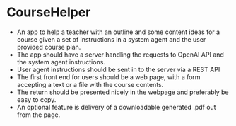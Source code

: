 # CourseHelper

* An app to help a teacher with an outline and some content ideas for a course given a set of instructions in a system agent and the user provided course plan.
* The app should have a server handling the requests to OpenAI API and the system agent instructions.
* User agent instructions should be sent in to the server via a REST API
* The first front end for users should be a web page, with a form accepting a text or a file with the course contents.
* The return should be presented nicely in the webpage and preferably be easy to copy.
* An optional feature is delivery of a downloadable generated .pdf out from the page.
